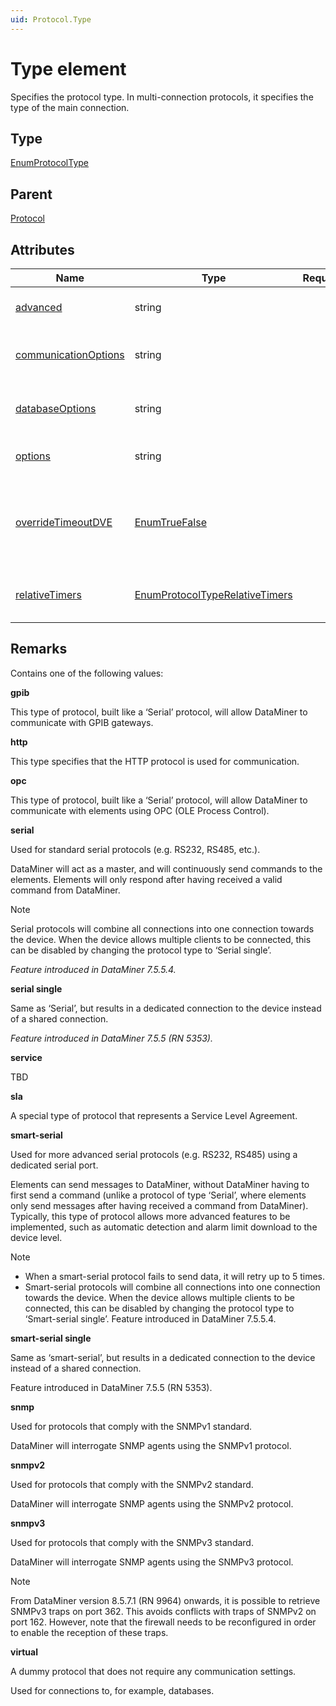 ```yaml
---
uid: Protocol.Type
---
```


# Type element

Specifies the protocol type. In multi-connection protocols, it specifies the type of the main connection.

## Type

[EnumProtocolType](xref:Protocol-EnumProtocolType)

## Parent

[Protocol](xref:Protocol)

## Attributes

|Name|Type|Required|Description|
|--- |--- |--- |--- |
|[advanced](xref:Protocol.Type-advanced)|string||Specifies additional connections.|
|[communicationOptions](xref:Protocol.Type-communicationOptions)|string||Specifies a number of communication options.|
|[databaseOptions](xref:Protocol.Type-databaseOptions)|string||Specifies a number of database options.|
|[options](xref:Protocol.Type-options)|string||Specifies a number of options.|
|[overrideTimeoutDVE](xref:Protocol.Type-overrideTimeoutDVE)|[EnumTrueFalse](xref:Protocol-EnumTrueFalse)||Specifies whether the DVE will go into timeout when the main element is in timeout.|
|[relativeTimers](xref:Protocol.Type-relativeTimers)|[EnumProtocolTypeRelativeTimers](xref:Protocol-EnumProtocolTypeRelativeTimers)||*** No documentation available yet. ***|

## Remarks

Contains one of the following values:

**gpib**

This type of protocol, built like a ‘Serial’ protocol, will allow DataMiner to communicate with GPIB gateways.

**http**

This type specifies that the HTTP protocol is used for communication.

**opc**

This type of protocol, built like a ‘Serial’ protocol, will allow DataMiner to communicate with elements using OPC (OLE Process Control).

**serial**

Used for standard serial protocols (e.g. RS232, RS485, etc.).

DataMiner will act as a master, and will continuously send commands to the elements. Elements will only respond after having received a valid command from DataMiner.

> [!NOTE]
> Serial protocols will combine all connections into one connection towards the device. When the device allows multiple clients to be connected, this can be disabled by changing the protocol type to ‘Serial single’.

*Feature introduced in DataMiner 7.5.5.4.*

**serial single**

Same as ‘Serial’, but results in a dedicated connection to the device instead of a shared connection.

*Feature introduced in DataMiner 7.5.5 (RN 5353).*

**service**

TBD

**sla**

A special type of protocol that represents a Service Level Agreement.

**smart-serial**

Used for more advanced serial protocols (e.g. RS232, RS485) using a dedicated serial port.

Elements can send messages to DataMiner, without DataMiner having to first send a command (unlike a protocol of type ‘Serial’, where elements only send messages after having received a command from Data­Miner). Typically, this type of protocol allows more advanced features to be implemented, such as automatic detection and alarm limit download to the device level.

> [!NOTE]
>
> - When a smart-serial protocol fails to send data, it will retry up to 5 times.
> - Smart-serial protocols will combine all connections into one connection towards the device. When the device allows multiple clients to be connected, this can be disabled by changing the protocol type to ‘Smart-serial single’. Feature introduced in DataMiner 7.5.5.4.

**smart-serial single**

Same as ‘smart-serial’, but results in a dedicated connection to the device instead of a shared connection.

Feature introduced in DataMiner 7.5.5 (RN 5353).

**snmp**

Used for protocols that comply with the SNMPv1 standard.

DataMiner will interrogate SNMP agents using the SNMPv1 protocol.

**snmpv2**

Used for protocols that comply with the SNMPv2 standard.

DataMiner will interrogate SNMP agents using the SNMPv2 protocol.

**snmpv3**

Used for protocols that comply with the SNMPv3 standard.

DataMiner will interrogate SNMP agents using the SNMPv3 protocol.

> [!NOTE]
> From DataMiner version 8.5.7.1 (RN 9964) onwards, it is possible to retrieve SNMPv3 traps on port 362. This avoids conflicts with traps of SNMPv2 on port 162. However, note that the firewall needs to be reconfigured in order to enable the reception of these traps.

**virtual**

A dummy protocol that does not require any communication settings.

Used for connections to, for example, databases.
